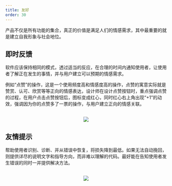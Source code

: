 ```yaml
---
title: 友好
order: 30
---
```


产品不仅是所有功能的集合，真正的价值是满足人们的情感需求，其中最重要的就是建立自我形象与社会地位。

## 即时反馈

软件应该保持相同的模式，透过适当的反应，在合理的时间内通知使用者，让使用者了解正在发生的事情，并与用户建立可以预期的情感需求。

例如“点赞”的操作，这是一个使用频度高和情感度高的操作，点赞的寓意实际就是赞赏、认可、欣赏等等正向的情感表达，设计师在设计点赞按钮时，重点强调点赞的过程，在用户点击点赞按钮后，图标变成红心，同时红心右上角出现“+1”的动效，强调因为你的点赞多了一票的操作，与用户建立正向的情感关联。

<br/>

<div align=center>
<img src="assets/images/principle/feedback.png" />
</div>

## 友情提示

帮助使用者识别、诊断、并从错误中恢复，将损失降到最低。如果无法自动挽回，则提供详尽的说明文字和指导方向，而非难以理解的代码。最好能在告知使用者发生错误的同时一并提供解决方法。

<br/>

<div align=center>
<img src="assets/images/principle/prompt.png" />
</div>